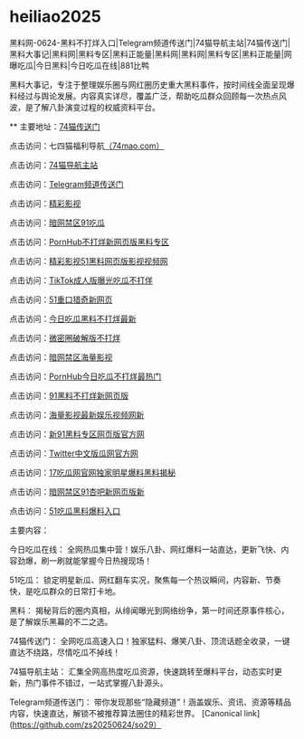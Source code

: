 # heiliao2025
黑料网-0624-黑料不打烊入口|Telegram频道传送门|74猫导航主站|74猫传送门|黑料大事记|黑料网|黑料专区|黑料正能量|黑料网|黑料网|黑料专区|黑料正能量|网曝吃瓜|今日黑料|今日吃瓜在线|881比鸭

黑料大事记，专注于整理娱乐圈与网红圈历史重大黑料事件，按时间线全面呈现爆料经过与舆论发展。内容真实详尽，覆盖广泛，帮助吃瓜群众回顾每一次热点风波，是了解八卦演变过程的权威资料平台。

** 主要地址：<a href="https://74mao.com/">74猫传送门</a>

点击访问：七四猫福利导航<a href="https://74mao.com/">（74mao.com）</a>

点击访问：<a href="https://74mao.com/">74猫导航主站</a>

点击访问：<a href="https://74mao.com/">Telegram频道传送门</a>

点击访问：<a href="https://hj-216.pages.dev/">精彩影视</a>

点击访问：<a href="https://hj-218.pages.dev/">暗网禁区91吃瓜</a>

点击访问：<a href="https://hj-219.pages.dev/">PornHub不打烊新网页版黑料专区</a>

点击访问：<a href="https://hj-224.pages.dev/">精彩影视51黑料网页版影视视频网</a>

点击访问：<a href="https://cg8-12.pages.dev/">TikTok成人版曝光吃瓜不打佯</a>

点击访问：<a href="https://hj-143.pages.dev/">51重口猎奇新网页</a>

点击访问：<a href="https://hj-145.pages.dev/">今日吃瓜黑料不打烊最新</a>

点击访问：<a href="https://hj-149.pages.dev/">微密圈破解版不打烊</a>

点击访问：<a href="https://chiguaqunzhongde.pages.dev/">暗网禁区海量影视</a>

点击访问：<a href="https://hj-156.pages.dev/">PornHub今日吃瓜不打烊最热门</a>

点击访问：<a href="https://hj-161.pages.dev/">91黑料不打烊新网页版</a>

点击访问：<a href="https://hj-162.pages.dev/">海量影视最新娱乐视频网新</a>

点击访问：<a href="https://chiguaqunzhongde.pages.dev/">新91黑料专区网页版官方网</a>

点击访问：<a href="https://hj-170.pages.dev/">Twitter中文版瓜网官方网</a>

点击访问：<a href="https://hls-15.pages.dev/">17吃瓜网官网独家明星爆料黑料揭秘</a>

点击访问：<a href="https://hls-17.pages.dev/">暗网禁区91杏吧新网页版新</a>

点击访问：<a href="https://91chiguazhongxin.pages.dev/">51吃瓜黑料爆料入口</a>

主要内容：

今日吃瓜在线：
全网热瓜集中营！娱乐八卦、网红爆料一站直达，更新飞快、内容劲爆，刷一刷就能掌握今日热搜现场！

51吃瓜：
锁定明星新瓜、网红翻车实况，聚焦每一个热议瞬间，内容新、节奏快，是吃瓜群众的日常打卡地。

黑料：
揭秘背后的圈内真相，从绯闻曝光到网络纷争，第一时间还原事件核心，是了解娱乐黑幕的不二之选。

74猫传送门：
全网吃瓜高速入口！独家猛料、爆笑八卦、顶流话题全收录，一键直达不绕路，尽情吃瓜不掉线！

74猫导航主站：
汇集全网高热度吃瓜资源，快速跳转至爆料平台，动态实时更新，热门事件不错过，一站式掌握八卦源头。

Telegram频道传送门：
带你发现那些“隐藏频道”！涵盖娱乐、资讯、资源等精品内容，快速直达，解锁不被推荐算法圈住的精彩世界。
[Canonical link](https://github.com/zs20250624/so29）
